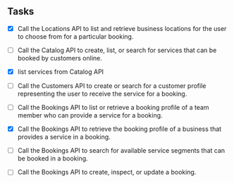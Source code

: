## Tasks

- [x] Call the Locations API to list and retrieve business locations for the user to choose from for a particular booking.

- [ ] Call the Catalog API to create, list, or search for services that can be booked by customers online.
- [x] list services from Catalog API

- [ ] Call the Customers API to create or search for a customer profile representing the user to receive the service for a booking.

- [ ] Call the Bookings API to list or retrieve a booking profile of a team member who can provide a service for a booking.

- [x] Call the Bookings API to retrieve the booking profile of a business that provides a service in a booking.

- [ ] Call the Bookings API to search for available service segments that can be booked in a booking.

- [ ] Call the Bookings API to create, inspect, or update a booking.
